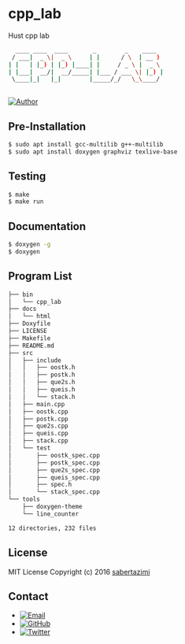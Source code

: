 # cpp_lab

Hust cpp lab

```sh
  ____ ____  ____       _        _    ____  
 / ___|  _ \|  _ \     | |      / \  | __ ) 
| |   | |_) | |_) |____| |     / _ \ |  _ \ 
| |___|  __/|  __/_____| |___ / ___ \| |_) |
 \____|_|   |_|        |_____/_/   \_\____/ 
                                            
```

[![Author](https://img.shields.io/badge/author-sabertazimi-lightgrey.svg)](https://github.com/sabertazimi)

## Pre-Installation

```sh
$ sudo apt install gcc-multilib g++-multilib
$ sudo apt install doxygen graphviz texlive-base
```

## Testing

```sh
$ make
$ make run
```

## Documentation

```sh
$ doxygen -g
$ doxygen
```

## Program List

```sh
├── bin
│   └── cpp_lab
├── docs
│   └── html
├── Doxyfile
├── LICENSE
├── Makefile
├── README.md
├── src
│   ├── include
│   │   ├── oostk.h
│   │   ├── postk.h
│   │   ├── que2s.h
│   │   ├── queis.h
│   │   └── stack.h
│   ├── main.cpp
│   ├── oostk.cpp
│   ├── postk.cpp
│   ├── que2s.cpp
│   ├── queis.cpp
│   ├── stack.cpp
│   └── test
│       ├── oostk_spec.cpp
│       ├── postk_spec.cpp
│       ├── que2s_spec.cpp
│       ├── queis_spec.cpp
│       ├── spec.h
│       └── stack_spec.cpp
└── tools
    ├── doxygen-theme
    └── line_counter

12 directories, 232 files
```

## License

MIT License Copyright (c) 2016 [sabertazimi](https://github.com/sabertazimi)

## Contact

-   [![Email](https://img.shields.io/badge/mailto-sabertazimi-brightgreen.svg?style=flat-square)](mailto:sabertazimi@gmail.com)
-   [![GitHub](https://img.shields.io/badge/contact-github-000000.svg?style=flat-square)](https://github.com/sabertazimi)
-   [![Twitter](https://img.shields.io/badge/contact-twitter-blue.svg?style=flat-square)](https://twitter.com/sabertazimi)

